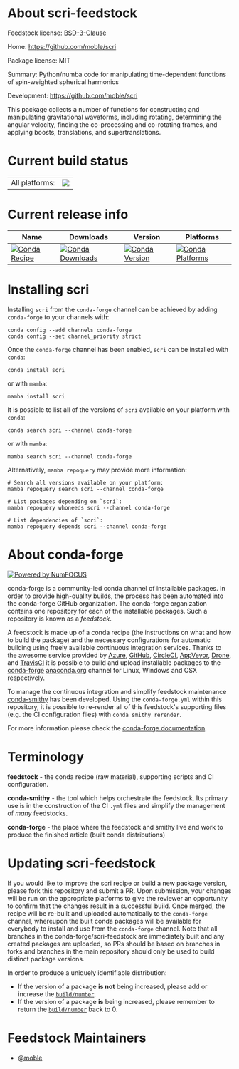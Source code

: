 About scri-feedstock
====================

Feedstock license: [BSD-3-Clause](https://github.com/conda-forge/scri-feedstock/blob/main/LICENSE.txt)

Home: https://github.com/moble/scri

Package license: MIT

Summary: Python/numba code for manipulating time-dependent functions of spin-weighted spherical harmonics

Development: https://github.com/moble/scri

This package collects a number of functions for constructing and manipulating gravitational
waveforms, including rotating, determining the angular velocity, finding the co-precessing and
co-rotating frames, and applying boosts, translations, and supertranslations.


Current build status
====================


<table><tr><td>All platforms:</td>
    <td>
      <a href="https://dev.azure.com/conda-forge/feedstock-builds/_build/latest?definitionId=6436&branchName=main">
        <img src="https://dev.azure.com/conda-forge/feedstock-builds/_apis/build/status/scri-feedstock?branchName=main">
      </a>
    </td>
  </tr>
</table>

Current release info
====================

| Name | Downloads | Version | Platforms |
| --- | --- | --- | --- |
| [![Conda Recipe](https://img.shields.io/badge/recipe-scri-green.svg)](https://anaconda.org/conda-forge/scri) | [![Conda Downloads](https://img.shields.io/conda/dn/conda-forge/scri.svg)](https://anaconda.org/conda-forge/scri) | [![Conda Version](https://img.shields.io/conda/vn/conda-forge/scri.svg)](https://anaconda.org/conda-forge/scri) | [![Conda Platforms](https://img.shields.io/conda/pn/conda-forge/scri.svg)](https://anaconda.org/conda-forge/scri) |

Installing scri
===============

Installing `scri` from the `conda-forge` channel can be achieved by adding `conda-forge` to your channels with:

```
conda config --add channels conda-forge
conda config --set channel_priority strict
```

Once the `conda-forge` channel has been enabled, `scri` can be installed with `conda`:

```
conda install scri
```

or with `mamba`:

```
mamba install scri
```

It is possible to list all of the versions of `scri` available on your platform with `conda`:

```
conda search scri --channel conda-forge
```

or with `mamba`:

```
mamba search scri --channel conda-forge
```

Alternatively, `mamba repoquery` may provide more information:

```
# Search all versions available on your platform:
mamba repoquery search scri --channel conda-forge

# List packages depending on `scri`:
mamba repoquery whoneeds scri --channel conda-forge

# List dependencies of `scri`:
mamba repoquery depends scri --channel conda-forge
```


About conda-forge
=================

[![Powered by
NumFOCUS](https://img.shields.io/badge/powered%20by-NumFOCUS-orange.svg?style=flat&colorA=E1523D&colorB=007D8A)](https://numfocus.org)

conda-forge is a community-led conda channel of installable packages.
In order to provide high-quality builds, the process has been automated into the
conda-forge GitHub organization. The conda-forge organization contains one repository
for each of the installable packages. Such a repository is known as a *feedstock*.

A feedstock is made up of a conda recipe (the instructions on what and how to build
the package) and the necessary configurations for automatic building using freely
available continuous integration services. Thanks to the awesome service provided by
[Azure](https://azure.microsoft.com/en-us/services/devops/), [GitHub](https://github.com/),
[CircleCI](https://circleci.com/), [AppVeyor](https://www.appveyor.com/),
[Drone](https://cloud.drone.io/welcome), and [TravisCI](https://travis-ci.com/)
it is possible to build and upload installable packages to the
[conda-forge](https://anaconda.org/conda-forge) [anaconda.org](https://anaconda.org/)
channel for Linux, Windows and OSX respectively.

To manage the continuous integration and simplify feedstock maintenance
[conda-smithy](https://github.com/conda-forge/conda-smithy) has been developed.
Using the ``conda-forge.yml`` within this repository, it is possible to re-render all of
this feedstock's supporting files (e.g. the CI configuration files) with ``conda smithy rerender``.

For more information please check the [conda-forge documentation](https://conda-forge.org/docs/).

Terminology
===========

**feedstock** - the conda recipe (raw material), supporting scripts and CI configuration.

**conda-smithy** - the tool which helps orchestrate the feedstock.
                   Its primary use is in the construction of the CI ``.yml`` files
                   and simplify the management of *many* feedstocks.

**conda-forge** - the place where the feedstock and smithy live and work to
                  produce the finished article (built conda distributions)


Updating scri-feedstock
=======================

If you would like to improve the scri recipe or build a new
package version, please fork this repository and submit a PR. Upon submission,
your changes will be run on the appropriate platforms to give the reviewer an
opportunity to confirm that the changes result in a successful build. Once
merged, the recipe will be re-built and uploaded automatically to the
`conda-forge` channel, whereupon the built conda packages will be available for
everybody to install and use from the `conda-forge` channel.
Note that all branches in the conda-forge/scri-feedstock are
immediately built and any created packages are uploaded, so PRs should be based
on branches in forks and branches in the main repository should only be used to
build distinct package versions.

In order to produce a uniquely identifiable distribution:
 * If the version of a package **is not** being increased, please add or increase
   the [``build/number``](https://docs.conda.io/projects/conda-build/en/latest/resources/define-metadata.html#build-number-and-string).
 * If the version of a package **is** being increased, please remember to return
   the [``build/number``](https://docs.conda.io/projects/conda-build/en/latest/resources/define-metadata.html#build-number-and-string)
   back to 0.

Feedstock Maintainers
=====================

* [@moble](https://github.com/moble/)

